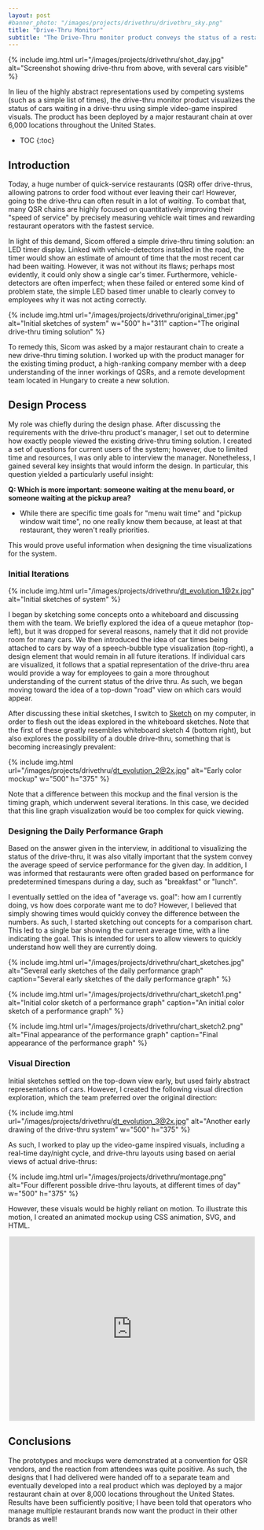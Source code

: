 ```yaml
---
layout: post
#banner_photo: "/images/projects/drivethru/drivethru_sky.png"
title: "Drive-Thru Monitor"
subtitle: "The Drive-Thru monitor product conveys the status of a restaurant's drive-thru in a highly visual way."
---
```


{% include img.html
  url="/images/projects/drivethru/shot_day.jpg"
  alt="Screenshot showing drive-thru from above, with several cars visible"
%}

In lieu of the highly abstract representations used by competing systems (such as a simple list of times), the drive-thru monitor product visualizes the status of cars waiting in a drive-thru using simple video-game inspired visuals. The product has been deployed by a major restaurant chain at over 6,000 locations throughout the United States.


* TOC
{:toc}


## Introduction

Today, a huge number of quick-service restaurants (QSR) offer drive-thrus, allowing patrons to order food without ever leaving their car! However, going to the drive-thru can often result in a lot of *waiting*. To combat that, many QSR chains are highly focused on quantitatively improving their "speed of service" by precisely measuring vehicle wait times and rewarding restaurant operators with the fastest service.

In light of this demand, Sicom offered a simple drive-thru timing solution: an LED timer display. Linked with vehicle-detectors installed in the road, the timer would show an estimate of amount of time that the most recent car had been waiting. However, it was not without its flaws; perhaps most evidently, it could only show a single car's timer. Furthermore, vehicle-detectors are often imperfect; when these failed or entered some kind of problem state, the simple LED based timer unable to clearly convey to employees why it was not acting correctly.

{% include img.html
  url="/images/projects/drivethru/original_timer.jpg"
  alt="Initial sketches of system" w="500" h="311"
  caption="The original drive-thru timing solution"
%}

To remedy this, Sicom was asked by a major restaurant chain to create a new drive-thru timing solution. I worked up with the product manager for the existing timing product, a high-ranking company member with a deep understanding of the inner workings of QSRs, and a remote development team located in Hungary to create a new solution.

## Design Process

My role was chiefly during the design phase. After discussing the requirements with the drive-thru product's manager, I set out to determine how exactly people viewed the existing drive-thru timing solution. I created a set of questions for current users of the system; however, due to limited time and resources, I was only able to interview the manager. Nonetheless, I gained several key insights that would inform the design. In particular, this question yielded a particularly useful insight:

**Q: Which is more important: someone waiting at the menu board, or someone waiting at the pickup area?**

- While there are specific time goals for "menu wait time" and "pickup window wait time", no one really know them because, at least at that restaurant, they weren't really priorities.

This would prove useful information when designing the time visualizations for the system.

### Initial Iterations

{% include img.html
  url="/images/projects/drivethru/dt_evolution_1@2x.jpg"
  alt="Initial sketches of system"
%}

I began by sketching some concepts onto a whiteboard and discussing them with the team. We briefly explored the idea of a queue metaphor (top-left), but it was dropped for several reasons, namely that it did not provide room for many cars. We then introduced the idea of car times being attached to cars by way of a speech-bubble type visualization (top-right), a design element that would remain in all future iterations. If individual cars are visualized, it follows that a spatial representation of the drive-thru area would provide a way for employees to gain a more throughout understanding of the current status of the drive thru. As such, we began moving toward the idea of a top-down "road" view on which cars would appear.

After discussing these initial sketches, I switch to [Sketch](https://www.sketchapp.com/) on my computer, in order to flesh out the ideas explored in the whiteboard sketches. Note that the first of these greatly resembles whiteboard sketch 4 (bottom right), but also explores the possibility of a double drive-thru, something that is becoming increasingly prevalent:

{% include img.html
  url="/images/projects/drivethru/dt_evolution_2@2x.jpg"
  alt="Early color mockup" w="500" h="375"
%}

Note that a difference between this mockup and the final version is the timing graph, which underwent several iterations. In this case, we decided that this line graph visualization would be too complex for quick viewing.

### Designing the Daily Performance Graph

Based on the answer given in the interview, in additional to visualizing the status of the drive-thru, it was also vitally important that the system convey the average speed of service performance for the given day. In addition, I was informed that restaurants were often graded based on performance for predetermined timespans during a day, such as "breakfast" or "lunch".

I eventually settled on the idea of "average vs. goal": how am I currently doing, vs how does corporate want me to do? However, I believed that simply showing times would quickly convey the difference between the numbers. As such, I started sketching out concepts for a comparison chart. This led to a single bar showing the current average time, with a line indicating the goal. This is intended for users to allow viewers to quickly understand how well they are currently doing.

{% include img.html
  url="/images/projects/drivethru/chart_sketches.jpg"
  alt="Several early sketches of the daily performance graph"
  caption="Several early sketches of the daily performance graph"
%}

{% include img.html
  url="/images/projects/drivethru/chart_sketch1.png"
  alt="Initial color sketch of a performance graph"
  caption="An initial color sketch of a performance graph"
%}

{% include img.html
  url="/images/projects/drivethru/chart_sketch2.png"
  alt="Final appearance of the performance graph"
  caption="Final appearance of the performance graph"
%}

### Visual Direction

Initial sketches settled on the top-down view early, but used fairly abstract representations of cars. However, I created the following visual direction exploration, which the team preferred over the original direction:

{% include img.html
  url="/images/projects/drivethru/dt_evolution_3@2x.jpg"
  alt="Another early drawing of the drive-thru system" w="500" h="375"
%}

As such, I worked to play up the video-game inspired visuals, including a real-time day/night cycle, and drive-thru layouts using based on aerial views of actual drive-thrus:

{% include img.html
  url="/images/projects/drivethru/montage.png"
  alt="Four different possible drive-thru layouts, at different times of day" w="500" h="375"
%}

However, these visuals would be highly reliant on motion. To illustrate this motion, I created an animated mockup using CSS animation, SVG, and HTML.

<div style="text-align: center">
  <iframe width="500" height="375" style="width: 100%; max-width: 500px;" src="https://www.youtube.com/embed/tSYIW7CXTDA?autoplay=1&loop=1&playlist=tSYIW7CXTDA&showinfo=0&controls=0&vq=large" frameborder="0" allowfullscreen></iframe>
</div>

<!-- ## Iteration

### Ghost Cars -->


## Conclusions

The prototypes and mockups were demonstrated at a convention for QSR vendors, and the reaction from attendees was quite positive. As such, the designs that I had delivered were handed off to a separate team and eventually developed into a real product which was deployed by a major restaurant chain at over 8,000 locations throughout the United States. Results have been sufficiently positive; I have been told that operators who manage multiple restaurant brands now want the product in their other brands as well!
